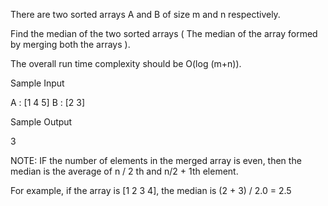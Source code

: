 There are two sorted arrays A and B of size m and n respectively.

Find the median of the two sorted arrays ( The median of the array formed by merging both the arrays ).

The overall run time complexity should be O(log (m+n)).

Sample Input

A : [1 4 5]
B : [2 3]

Sample Output

3

 NOTE: IF the number of elements in the merged array is even, then the median is the average of n / 2 th and n/2 + 1th element.
 
For example, if the array is [1 2 3 4], the median is (2 + 3) / 2.0 = 2.5 
